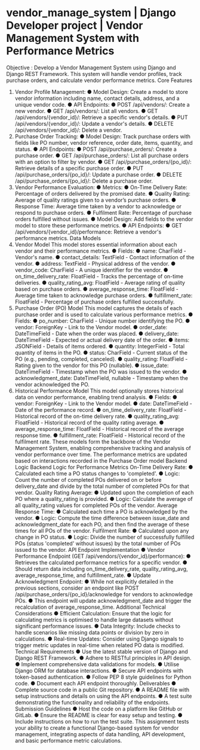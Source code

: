 # vendor_manage_system | Django Developer project | Vendor Management System with Performance Metrics
Objective :
Develop a Vendor Management System using Django and Django REST Framework. This
system will handle vendor profiles, track purchase orders, and calculate vendor performance
metrics.
Core Features
1. Vendor Profile Management:
● Model Design: Create a model to store vendor information including name, contact
details, address, and a unique vendor code.
● API Endpoints:
● POST /api/vendors/: Create a new vendor.
● GET /api/vendors/: List all vendors.
● GET /api/vendors/{vendor_id}/: Retrieve a specific vendor's details.
● PUT /api/vendors/{vendor_id}/: Update a vendor's details.
● DELETE /api/vendors/{vendor_id}/: Delete a vendor.
2. Purchase Order Tracking:
● Model Design: Track purchase orders with fields like PO number, vendor reference,
order date, items, quantity, and status.
● API Endpoints:
● POST /api/purchase_orders/: Create a purchase order.
● GET /api/purchase_orders/: List all purchase orders with an option to filter by
vendor.
● GET /api/purchase_orders/{po_id}/: Retrieve details of a specific purchase order.
● PUT /api/purchase_orders/{po_id}/: Update a purchase order.
● DELETE /api/purchase_orders/{po_id}/: Delete a purchase order.
3. Vendor Performance Evaluation:
● Metrics:
● On-Time Delivery Rate: Percentage of orders delivered by the promised date.
● Quality Rating: Average of quality ratings given to a vendor’s purchase orders.
● Response Time: Average time taken by a vendor to acknowledge or respond to
purchase orders.
● Fulfilment Rate: Percentage of purchase orders fulfilled without issues.
● Model Design: Add fields to the vendor model to store these performance metrics.
● API Endpoints:
● GET /api/vendors/{vendor_id}/performance: Retrieve a vendor's performance
metrics.
Data Models
1. Vendor Model
This model stores essential information about each vendor and their performance metrics.
● Fields:
● name: CharField - Vendor's name.
● contact_details: TextField - Contact information of the vendor.
● address: TextField - Physical address of the vendor.
● vendor_code: CharField - A unique identifier for the vendor.
● on_time_delivery_rate: FloatField - Tracks the percentage of on-time deliveries.
● quality_rating_avg: FloatField - Average rating of quality based on purchase
orders.
● average_response_time: FloatField - Average time taken to acknowledge
purchase orders.
● fulfillment_rate: FloatField - Percentage of purchase orders fulfilled successfully.
2. Purchase Order (PO) Model
This model captures the details of each purchase order and is used to calculate various
performance metrics.
● Fields:
● po_number: CharField - Unique number identifying the PO.
● vendor: ForeignKey - Link to the Vendor model.
● order_date: DateTimeField - Date when the order was placed.
● delivery_date: DateTimeField - Expected or actual delivery date of the order.
● items: JSONField - Details of items ordered.
● quantity: IntegerField - Total quantity of items in the PO.
● status: CharField - Current status of the PO (e.g., pending, completed, canceled).
● quality_rating: FloatField - Rating given to the vendor for this PO (nullable).
● issue_date: DateTimeField - Timestamp when the PO was issued to the vendor.
● acknowledgment_date: DateTimeField, nullable - Timestamp when the vendor
acknowledged the PO.
3. Historical Performance Model
This model optionally stores historical data on vendor performance, enabling trend analysis.
● Fields:
● vendor: ForeignKey - Link to the Vendor model.
● date: DateTimeField - Date of the performance record.
● on_time_delivery_rate: FloatField - Historical record of the on-time delivery rate.
● quality_rating_avg: FloatField - Historical record of the quality rating average.
● average_response_time: FloatField - Historical record of the average response
time.
● fulfillment_rate: FloatField - Historical record of the fulfilment rate.
These models form the backbone of the Vendor Management System, enabling
comprehensive tracking and analysis of vendor performance over time. The performance
metrics are updated based on interactions recorded in the Purchase Order model
Backend Logic
Backend Logic for Performance Metrics
 On-Time Delivery Rate:
● Calculated each time a PO status changes to 'completed'.
● Logic: Count the number of completed POs delivered on or before
delivery_date and divide by the total number of completed POs for that vendor.
 Quality Rating Average:
● Updated upon the completion of each PO where a quality_rating is provided.
● Logic: Calculate the average of all quality_rating values for completed POs of
the vendor.
 Average Response Time:
● Calculated each time a PO is acknowledged by the vendor.
● Logic: Compute the time difference between issue_date and
acknowledgment_date for each PO, and then find the average of these times
for all POs of the vendor.
 Fulfilment Rate:
● Calculated upon any change in PO status.
● Logic: Divide the number of successfully fulfilled POs (status 'completed'
without issues) by the total number of POs issued to the vendor.
API Endpoint Implementation
● Vendor Performance Endpoint (GET /api/vendors/{vendor_id}/performance):
● Retrieves the calculated performance metrics for a specific vendor.
● Should return data including on_time_delivery_rate, quality_rating_avg,
average_response_time, and fulfillment_rate.
● Update Acknowledgment Endpoint:
● While not explicitly detailed in the previous sections, consider an endpoint like
POST /api/purchase_orders/{po_id}/acknowledge for vendors to acknowledge
POs.
● This endpoint will update acknowledgment_date and trigger the recalculation
of average_response_time.
Additional Technical Considerations
● Efficient Calculation: Ensure that the logic for calculating metrics is optimised to
handle large datasets without significant performance issues.
● Data Integrity: Include checks to handle scenarios like missing data points or division
by zero in calculations.
● Real-time Updates: Consider using Django signals to trigger metric updates in
real-time when related PO data is modified.
Technical Requirements
● Use the latest stable version of Django and Django REST Framework.
● Adhere to RESTful principles in API design.
● Implement comprehensive data validations for models.
● Utilise Django ORM for database interactions.
● Secure API endpoints with token-based authentication.
● Follow PEP 8 style guidelines for Python code.
● Document each API endpoint thoroughly.
Deliverables
● Complete source code in a public Git repository.
● A README file with setup instructions and details on using the API endpoints.
● A test suite demonstrating the functionality and reliability of the endpoints.
Submission Guidelines
● Host the code on a platform like GitHub or GitLab.
● Ensure the README is clear for easy setup and testing.
● Include instructions on how to run the test suite.
This assignment tests your ability to create a functional Django-based system for vendor
management, integrating aspects of data handling, API development, and basic performance
metric calculations.
